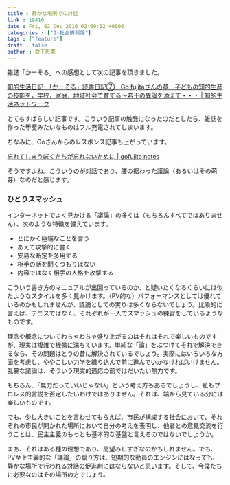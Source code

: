 ```yaml
---
title : 静かな場所での対話
link : 19416
date : Fri, 02 Dec 2016 02:00:12 +0000
categories : ["2-社会情報論"]
tags : ["feature"]
draft : false
author : 倉下忠憲
---
```


雑誌「かーそる」への感想として次の記事を頂きました。

<a href="http://lala.idea4u.net/archives/108440098">知的生活日記　「かーそる」読書日記⑦　Go fujitaさんの章　子どもの知的生産の技能を，学校，家庭，地域社会で育てる～若干の異論を添えて・・・ | 知的生活ネットワーク</a>

とてもすばらしい記事です。こういう記事の触発になったのだとしたら、雑誌を作った甲斐みたいなものはフル充電されてしまいます。

ちなみに、Goさんからのレスポンス記事も上がっています。

<a href="http://gofujita.info/notes_humancondition.html">忘れてしまうぼくたちが忘れないために | gofujita notes</a>

そうですよね。こういうのが対話であり、腰の据わった議論（あるいはその萌芽）なのだと感じます。

<h3>ひとりスマッシュ</h3>

インターネットでよく見かける「議論」の多くは（もちろんすべてではありません）、次のような特徴を備えています。

<ul>
<li>とにかく極端なことを言う</li>
<li>あえて攻撃的に書く</li>
<li>安易な断定を多用する</li>
<li>相手の話を聞くつもりはない</li>
<li>内容ではなく相手の人格を攻撃する</li>
</ul>

こういう書き方のマニュアルが出回っているのか、と疑いたくなるくらいには似たようなスタイルを多く見かけます。（PV的な）パフォーマンスとしては優れているのかもしれませんが、議論としての実りは多くならないでしょう。比喩的に言えば、テニスではなく、それぞれが一人でスマッシュの練習をしているようなものです。

理念や概念についてわちゃわちゃ盛り上がるのはそれはそれで楽しいものですが、現実は複雑で機微に満ちています。単純な「論」をぶつけてそれで解決できるなら、その問題はとうの昔に解決されているでしょう。実際にはいろいろな方面を考慮し、ややこしい力学を織り込んで前に進んでいかなければいけません。乱暴な議論は、そういう現実的適応の前ではだいたい無力です。

もちろん、「無力だっていいじゃない」という考え方もあるでしょうし、私もプロレス的言説を否定したいわけではありません。それは、端から見ている分には楽しいものです。

でも、少し大きいことを言わせてもらえば、市民が構成する社会において、それぞれの市民が開かれた場所において自分の考えを表明し、他者との意見交流を行うことは、民主主義のもっとも基本的な基盤と言えるのではないでしょうか。

まあ、それはある種の理想であり、高望みしすぎなのかもしれません。でも、PV至上主義的な「議論」の煽り方は、短期的な動員のエンジンにはなっても、静かな場所で行われる対話の促進剤にはならないと思います。そして、今僕たちに必要なのはその場所の方でしょう。


